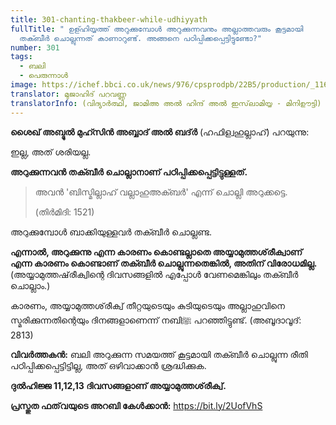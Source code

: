 ```yaml
---
title: 301-chanting-thakbeer-while-udhiyyath
fullTitle: " ഉള്ഹിയ്യത്ത് അറുക്കുമ്പോൾ അറുക്കുന്നവനും അല്ലാത്തവരും കൂട്ടമായി
  തക്ബീർ ചൊല്ലുന്നത് കാണാറുണ്ട്. അങ്ങനെ പഠിപ്പിക്കപ്പെട്ടിട്ടുണ്ടോ?"
number: 301
tags:
  - ബലി
  - പെരുന്നാൾ
image: https://ichef.bbci.co.uk/news/976/cpsprodpb/22B5/production/_116758880_b3d77d04-9c88-49fd-aa4e-894210fb4452.jpg
translator: മുജാഹിദ് പറവണ്ണ
translatorInfo: (വിദ്യാർത്ഥി, ജാമിഅ അൽ ഹിന്ദ് അൽ ഇസ്‌ലാമിയ്യ - മിനിഊട്ടി)
---
```

**ശൈഖ് അബ്ദുൽ മുഹ്സിൻ അബ്ബാദ് അൽ ബദ്ർ** (ഹഫിള്വഹുല്ലാഹ്) പറയുന്നു: 

ഇല്ല, അത് ശരിയല്ല. 

**അറുക്കുന്നവൻ തക്ബീർ ചൊല്ലാനാണ്  പഠിപ്പിക്കപ്പെട്ടിട്ടുള്ളത്.**

> അവൻ 'ബിസ്മില്ലാഹ് വല്ലാഹുഅക്ബർ' എന്ന് ചൊല്ലി അറുക്കട്ടെ.  
>
> (തിർമിദി: 1521) 

അറുക്കുമ്പോൾ ബാക്കിയുള്ളവർ തക്ബീർ ചൊല്ലണ്ട. 

**എന്നാൽ, അറുക്കുന്നു എന്ന  കാരണം കൊണ്ടല്ലാതെ അയ്യാമുത്തശ്‌രീക്വാണ് എന്ന കാരണം കൊണ്ടാണ് തക്ബീർ ചൊല്ലുന്നതെങ്കിൽ, അതിന് വിരോധമില്ല.** (അയ്യാമുത്തഷ്‌രീക്വിന്റെ ദിവസങ്ങളിൽ എപ്പോൾ വേണമെങ്കിലും തക്ബീർ ചൊല്ലാം.) 

കാരണം, അയ്യാമുത്തശ്‌രീക്വ് തീറ്റയുടെയും കുടിയുടെയും  അല്ലാഹുവിനെ സ്മരിക്കുന്നതിന്റെയും ദിനങ്ങളാണെന്ന് നബിﷺ പറഞ്ഞിട്ടുണ്ട്. (അബൂദാവൂദ്: 2813) 

**വിവർത്തകൻ:** 
ബലി അറുക്കുന്ന സമയത്ത് കൂട്ടമായി തക്ബീർ ചൊല്ലുന്ന രീതി പഠിപ്പിക്കപ്പെട്ടിട്ടില്ല, അത് ഒഴിവാക്കാൻ ശ്രദ്ധിക്കുക. 

**ദുൽഹിജ്ജ 11,12,13 ദിവസങ്ങളാണ് അയ്യാമുത്തശ്‌രീക്വ്.**

**പ്രസ്തുത ഫത്‌വയുടെ അറബി കേൾക്കാൻ:** 
<https://bit.ly/2UofVhS>